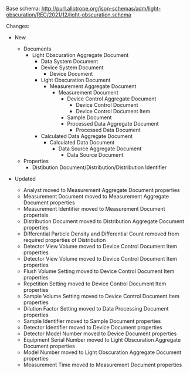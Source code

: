 Base schema: http://purl.allotrope.org/json-schemas/adm/light-obscuration/REC/2021/12/light-obscuration.schema

Changes:

- New

  - Documents
    - Light Obscuration Aggregate Document
      - Data System Document
      - Device System Document
        - Device Document
      - Light Obscuration Document
        - Measurement Aggregate Document
          - Measurement Document
            - Device Control Aggregate Document
              - Device Control Document
              - Device Control Document Item
            - Sample Document
            - Processed Data Aggregate Document
              - Processed Data Document
      - Calculated Data Aggregate Document
        - Calculated Data Document
          - Data Source Aggregate Document
            - Data Source Document
  - Properties
    - Distibution Document/Distribution/Distribution Identifier

- Updated
  - Analyst moved to Measurement Aggregate Document properties
  - Measurement Document moved to Measurement Aggregate Document properties
  - Measurement Identifier moved to Measurement Document properteis
  - Distribution Document moved to Distribution Aggregate Document properties
  - Differential Particle Density and Differential Count removed from required properties of Distribution
  - Detector View Volume moved to Device Control Document Item properties
  - Detector View Volume moved to Device Control Document Item properties
  - Flush Volume Setting moved to Device Control Document Item properties
  - Repetition Setting moved to Device Control Document Item properties
  - Sample Volume Setting moved to Device Control Document Item properties
  - Dilution Factor Setting moved to Data Processing Document properties
  - Sample Identifier moved to Sample Document properties
  - Detector Identifier moved to Device Document properties
  - Detector Model Number moved to Device Document properties
  - Equipment Serial Number moved to Light Obscuration Aggregate Document properties
  - Model Number moved to Light Obscuration Aggregate Document properties
  - Measurement Time moved to Measurement Document properties
